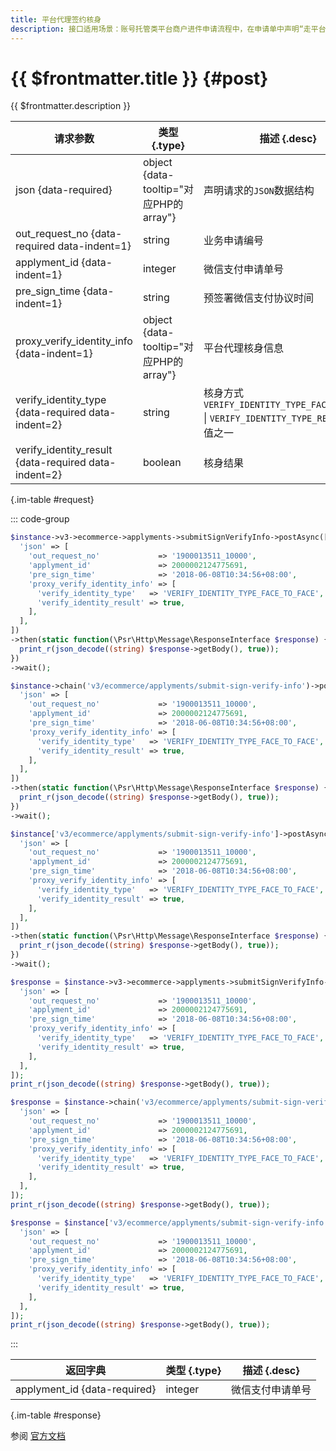 ```yaml
---
title: 平台代理签约核身
description: 接口适用场景：账号托管类平台商户进件申请流程中，在申请单中声明“走平台代理签约和代理核身入驻模式”时，可使用该接口传入代理签约和代理核身的信息。
---
```


# {{ $frontmatter.title }} {#post}

{{ $frontmatter.description }}

| 请求参数 | 类型 {.type} | 描述 {.desc}
| --- | --- | ---
| json {data-required} | object {data-tooltip="对应PHP的array"} | 声明请求的`JSON`数据结构
| out_request_no {data-required data-indent=1} | string | 业务申请编号
| applyment_id {data-indent=1} | integer | 微信支付申请单号
| pre_sign_time {data-indent=1} | string | 预签署微信支付协议时间
| proxy_verify_identity_info {data-indent=1} | object {data-tooltip="对应PHP的array"} | 平台代理核身信息
| verify_identity_type {data-required data-indent=2} | string | 核身方式<br/>`VERIFY_IDENTITY_TYPE_FACE_TO_FACE` \| `VERIFY_IDENTITY_TYPE_REMOTE` 枚举值之一
| verify_identity_result {data-required data-indent=2} | boolean | 核身结果

{.im-table #request}

::: code-group

```php [异步纯链式]
$instance->v3->ecommerce->applyments->submitSignVerifyInfo->postAsync([
  'json' => [
    'out_request_no'             => '1900013511_10000',
    'applyment_id'               => 2000002124775691,
    'pre_sign_time'              => '2018-06-08T10:34:56+08:00',
    'proxy_verify_identity_info' => [
      'verify_identity_type'   => 'VERIFY_IDENTITY_TYPE_FACE_TO_FACE',
      'verify_identity_result' => true,
    ],
  ],
])
->then(static function(\Psr\Http\Message\ResponseInterface $response) {
  print_r(json_decode((string) $response->getBody(), true));
})
->wait();
```

```php [异步声明式]
$instance->chain('v3/ecommerce/applyments/submit-sign-verify-info')->postAsync([
  'json' => [
    'out_request_no'             => '1900013511_10000',
    'applyment_id'               => 2000002124775691,
    'pre_sign_time'              => '2018-06-08T10:34:56+08:00',
    'proxy_verify_identity_info' => [
      'verify_identity_type'   => 'VERIFY_IDENTITY_TYPE_FACE_TO_FACE',
      'verify_identity_result' => true,
    ],
  ],
])
->then(static function(\Psr\Http\Message\ResponseInterface $response) {
  print_r(json_decode((string) $response->getBody(), true));
})
->wait();
```

```php [异步属性式]
$instance['v3/ecommerce/applyments/submit-sign-verify-info']->postAsync([
  'json' => [
    'out_request_no'             => '1900013511_10000',
    'applyment_id'               => 2000002124775691,
    'pre_sign_time'              => '2018-06-08T10:34:56+08:00',
    'proxy_verify_identity_info' => [
      'verify_identity_type'   => 'VERIFY_IDENTITY_TYPE_FACE_TO_FACE',
      'verify_identity_result' => true,
    ],
  ],
])
->then(static function(\Psr\Http\Message\ResponseInterface $response) {
  print_r(json_decode((string) $response->getBody(), true));
})
->wait();
```

```php [同步纯链式]
$response = $instance->v3->ecommerce->applyments->submitSignVerifyInfo->post([
  'json' => [
    'out_request_no'             => '1900013511_10000',
    'applyment_id'               => 2000002124775691,
    'pre_sign_time'              => '2018-06-08T10:34:56+08:00',
    'proxy_verify_identity_info' => [
      'verify_identity_type'   => 'VERIFY_IDENTITY_TYPE_FACE_TO_FACE',
      'verify_identity_result' => true,
    ],
  ],
]);
print_r(json_decode((string) $response->getBody(), true));
```

```php [同步声明式]
$response = $instance->chain('v3/ecommerce/applyments/submit-sign-verify-info')->post([
  'json' => [
    'out_request_no'             => '1900013511_10000',
    'applyment_id'               => 2000002124775691,
    'pre_sign_time'              => '2018-06-08T10:34:56+08:00',
    'proxy_verify_identity_info' => [
      'verify_identity_type'   => 'VERIFY_IDENTITY_TYPE_FACE_TO_FACE',
      'verify_identity_result' => true,
    ],
  ],
]);
print_r(json_decode((string) $response->getBody(), true));
```

```php [同步属性式]
$response = $instance['v3/ecommerce/applyments/submit-sign-verify-info']->post([
  'json' => [
    'out_request_no'             => '1900013511_10000',
    'applyment_id'               => 2000002124775691,
    'pre_sign_time'              => '2018-06-08T10:34:56+08:00',
    'proxy_verify_identity_info' => [
      'verify_identity_type'   => 'VERIFY_IDENTITY_TYPE_FACE_TO_FACE',
      'verify_identity_result' => true,
    ],
  ],
]);
print_r(json_decode((string) $response->getBody(), true));
```

:::

| 返回字典 | 类型 {.type} | 描述 {.desc}
| --- | --- | ---
| applyment_id {data-required} | integer | 微信支付申请单号

{.im-table #response}

参阅 [官方文档](https://pay.weixin.qq.com/doc/v3/partner/4015616722)
